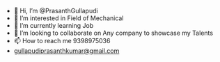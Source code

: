- 👋 Hi, I’m @PrasanthGullapudi
- 👀 I’m interested in Field of Mechanical 
- 🌱 I’m currently learning Job
- 💞️ I’m looking to collaborate on Any company to showcase my Talents 
- 📫 How to reach me 9398975036
- gullapudiprasanthkumar@gmail.com

<!---
PrasanthGullapudi/PrasanthGullapudi is a ✨ special ✨ repository because its `README.md` (this file) appears on your GitHub profile.
You can click the Preview link to take a look at your changes.
--->
